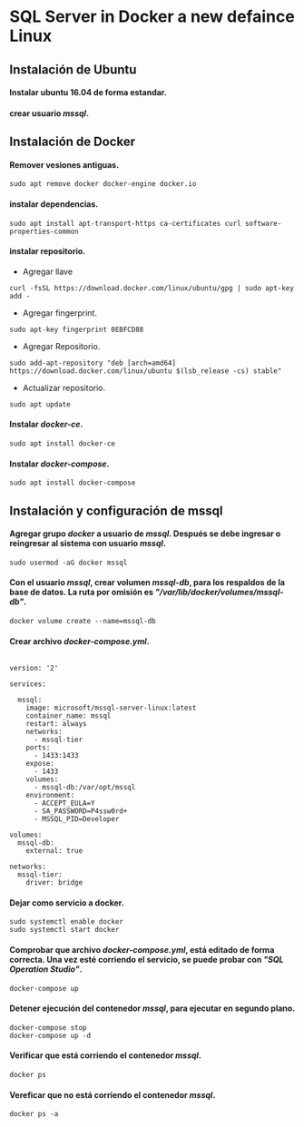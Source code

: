# SQL Server in Docker a new defaince Linux

## Instalación de Ubuntu

#### Instalar ubuntu 16.04 de forma estandar.
#### crear usuario _mssql_.

## Instalación de Docker
#### Remover vesiones antiguas.
 
```
sudo apt remove docker docker-engine docker.io
```

#### instalar dependencias.

```
sudo apt install apt-transport-https ca-certificates curl software-properties-common
```

#### instalar repositorio.
  - Agregar llave

```
curl -fsSL https://download.docker.com/linux/ubuntu/gpg | sudo apt-key add -
```

  - Agregar fingerprint.

```
sudo apt-key fingerprint 0EBFCD88
```

  - Agregar Repositorio.

```
sudo add-apt-repository "deb [arch=amd64] https://download.docker.com/linux/ubuntu $(lsb_release -cs) stable"
```

  - Actualizar repositorio.

```
sudo apt update
```

#### Instalar _docker-ce_.

```
sudo apt install docker-ce
```

#### Instalar _docker-compose_.

```
sudo apt install docker-compose
```

## Instalación y configuración de mssql
#### Agregar grupo _docker_ a usuario de _mssql_. Después se debe ingresar o reingresar al sistema con usuario _mssql_.

```
sudo usermod -aG docker mssql
```

#### Con el usuario _mssql_, crear volumen _mssql-db_, para los respaldos de la base de datos. La ruta por omisión es _"/var/lib/docker/volumes/mssql-db"_.

```
docker volume create --name=mssql-db
```

#### Crear archivo _docker-compose.yml_.

```

version: '2'

services:

  mssql:
    image: microsoft/mssql-server-linux:latest
    container_name: mssql
    restart: always
    networks:
      - mssql-tier
    ports:
      - 1433:1433
    expose:
      - 1433
    volumes:
      - mssql-db:/var/opt/mssql
    environment:
      - ACCEPT_EULA=Y
      - SA_PASSWORD=P4ssw0rd+
      - MSSQL_PID=Developer

volumes:
  mssql-db:
    external: true

networks:
  mssql-tier:
    driver: bridge
```

#### Dejar como servicio a docker.

```
sudo systemctl enable docker
sudo systemctl start docker
```

#### Comprobar que archivo _docker-compose.yml_, está editado de forma correcta. Una vez esté corriendo el servicio, se puede probar con _"SQL Operation Studio"_.

```
docker-compose up
```

#### Detener ejecución del contenedor _mssql_, para ejecutar en segundo plano.

```
docker-compose stop
docker-compose up -d
```

#### Verificar que está corriendo el contenedor _mssql_.

```
docker ps
```

#### Vereficar que no está corriendo el contenedor _mssql_.

```
docker ps -a
```

